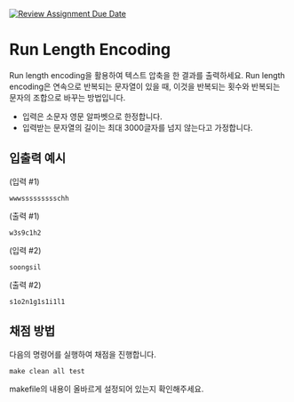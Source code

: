 [![Review Assignment Due Date](https://classroom.github.com/assets/deadline-readme-button-24ddc0f5d75046c5622901739e7c5dd533143b0c8e959d652212380cedb1ea36.svg)](https://classroom.github.com/a/rDHLjBnI)
# Run Length Encoding

Run length encoding을 활용하여 텍스트 압축을 한 결과를 출력하세요. Run length encoding은 연속으로 반복되는 문자열이 있을 때, 이것을 반복되는 횟수와 반복되는 문자의 조합으로 바꾸는 방법입니다.

- 입력은 소문자 영문 알파벳으로 한정합니다.
- 입력받는 문자열의 길이는 최대 3000글자를 넘지 않는다고 가정합니다.

## 입출력 예시
(입력 #1)
```
wwwssssssssschh
```
(출력 #1)
```
w3s9c1h2
```
(입력 #2)
```
soongsil
```
(출력 #2)
```
s1o2n1g1s1i1l1
```

## 채점 방법

다음의 명령어를 실행하여 채점을 진행합니다.

```Makefile
make clean all test
```

makefile의 내용이 올바르게 설정되어 있는지 확인해주세요.
